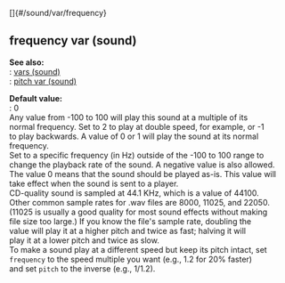 []{#/sound/var/frequency}    
## frequency var (sound)    
**See also:**    
:   [vars (sound)](/ref/sound/var)    
:   [pitch var (sound)](/ref/sound/var/pitch)    
<!-- -->    
**Default value:**    
:   0    
Any value from -100 to 100 will play this sound at a multiple of its    
normal frequency. Set to 2 to play at double speed, for example, or -1    
to play backwards. A value of 0 or 1 will play the sound at its normal    
frequency.    
Set to a specific frequency (in Hz) outside of the -100 to 100 range to    
change the playback rate of the sound. A negative value is also allowed.    
The value 0 means that the sound should be played as-is. This value will    
take effect when the sound is sent to a player.    
CD-quality sound is sampled at 44.1 KHz, which is a value of 44100.    
Other common sample rates for .wav files are 8000, 11025, and 22050.    
(11025 is usually a good quality for most sound effects without making    
file size too large.) If you know the file\'s sample rate, doubling the    
value will play it at a higher pitch and twice as fast; halving it will    
play it at a lower pitch and twice as slow.    
To make a sound play at a different speed but keep its pitch intact, set    
`frequency` to the speed multiple you want (e.g., 1.2 for 20% faster)    
and set `pitch` to the inverse (e.g., 1/1.2).  